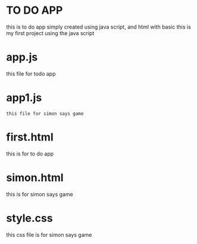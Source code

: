 # TO DO APP
 this is to do app  simply created using java script, and html with basic this is my first project using the java script 
 # app.js
  this file for todo  app
  # app1.js
    this file for simon says game
  # first.html
   this is for to do app
# simon.html
this is for simon says game
# style.css
this css file is for simon says game

